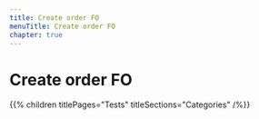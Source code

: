 ```yaml
---
title: Create order FO
menuTitle: Create order FO
chapter: true
---
```


# Create order FO

{{% children titlePages="Tests" titleSections="Categories" /%}}
